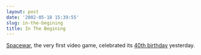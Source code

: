 ```yaml
---
layout: post
date: '2002-05-18 15:39:55'
slug: in-the-begining
title: In The Begining
---
```


[Spacewar](http://www.enteract.com/~enf/lore/spacewar/spacewar.html), the very first video game, celebrated its [40th birthday](http://www.siliconvalley.com/mld/siliconvalley/business/columnists/3258798.htm) yesterday.